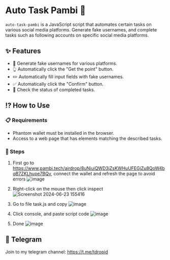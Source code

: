 # Auto Task Pambi 🚀
`auto-task-pambi` is a JavaScript script that automates certain tasks on various social media platforms. Generate fake usernames, and complete tasks such as following accounts on specific social media platforms.

## ✨ Features

- 📝 Generate fake usernames for various platforms.
- 👆 Automatically click the "Get the point" button.
- ✏️ Automatically fill input fields with fake usernames.
- ✅ Automatically click the "Confirm" button.
- 🔄 Check the status of completed tasks.

## ⁉️ How to Use

### 📋 Requirements

- Phantom wallet must be installed in the browser.
- Access to a web page that has elements matching the described tasks.

### 👣 Steps
1. First go to https://www.pambi.tech/airdrop/8uNjuiQWD3jZsKWHuUFEGjZu8QoW4bqB7ZKLhupe7BQv, connect the wallet and refresh the page to avoid errors
   ![image](https://github.com/Tdropid/auto-task-pambi/assets/83104623/d7462179-9862-412f-b90d-17ca03a38fd0)

2. Right-click on the mouse then click inspect
   ![Screenshot 2024-06-23 155416](https://github.com/Tdropid/auto-task-pambi/assets/83104623/830c4e91-5619-4204-8277-5b678c7dcbbe)

3. Go to file task.js and copy
   ![image](https://github.com/Tdropid/auto-task-pambi/assets/83104623/adcb015e-94ce-4b62-9760-0a8f5c0e0258)

4. Click console, and paste script code
   ![image](https://github.com/Tdropid/auto-task-pambi/assets/83104623/63bca3c4-bced-4a2c-8123-7679345828fa)
6. Done
   ![image](https://github.com/Tdropid/auto-task-pambi/assets/83104623/f2d5d906-5ff9-4cdc-a1ac-b03e08415a6b)

## 🔔 Telegram
Join to my telegram channel:
https://t.me/tdropid

